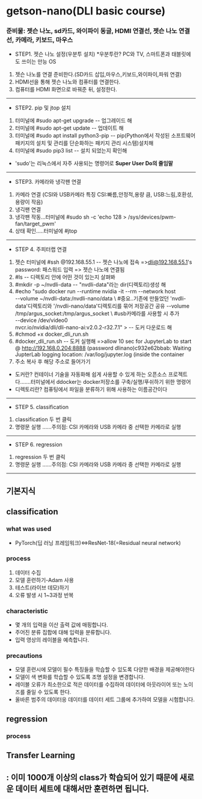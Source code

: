 # getson-nano(DLI basic course)
### 준비물: 젯슨 나노, sd카드, 와이파이 동글, HDMI 연결선, 젯슨 나노 연결선, 카메라, 키보드, 마우스
- STEP1. 젯슨 나노 설정(우분투 설치)
*우분투란? PC와 TV, 스마트폰과 태블릿에도 쓰이는 만능 OS
1. 젯슨 나노를 연결 준비한다.(SD카드 삽입,마우스,키보드,와이파이,파워 연결)
2. HDMI선을 통해 젯슨 나노와 컴퓨터를 연결한다.
3. 컴퓨터를 HDMI 화면으로 바꿔준 뒤, 설정한다.
----------------------------------------------------------------------------------------------------------------------------------------------
- STEP2. pip 및 jtop 설치
1. 터미널에 #sudo apt-get upgrade  -- 업그레이드 해
2. 터미널에 #sudo apt-get update -- 업데이트 해
3. 터미널에 #sudo apt install python3-pip -- pip(Python에서 작성된 소프트웨어 패키지의 설치 및 관리를 단순화하는 패키지 관리 시스템)설치해
4. 터미널에 #sudo pip3 list -- 설치 되었는지 확인해

* 'sudo'는 리눅스에서 자주 사용되는 명령어로 **Super User Do의 줄임말**
-------------------------------------------------------------------------------------------------------------------------------------------------
- STEP3. 카메라와 냉각팬 연결
1. 카메라 연결 (CSI와 USB카메라 특징 CSI:빠름,안정적,용량 큼, USB:느림,호환성,용량이 작음)
2. 냉긱팬 연결 
3. 냉각팬 작동...터미널에 #sudo sh -c 'echo 128 > /sys/devices/pwm-fan/target_pwm'
4. 상태 확인.....터미널에 #jtop
-----------------------------------------------------------------------------------------------------------------------------------------
- STEP 4. 주피터랩 연결
1. 젯슨 터미널에 #ssh <name>@192.168.55.1 -- 젯슨 나노에 접속
  =>dli@192.168.55.1's password: 패스워드 입력
  => 젯슨 나노에 연결됨
2. #ls -- 디렉토리 안에 어떤 것이 있는지 살펴봐
3. #mkdir -p ~/nvdli-data -- "nvdli-data"라는 dir(디렉토리)생성 해
4. #echo "sudo docker run --runtime nvidia -it --rm --network host \
    --volume ~/nvdli-data:/nvdli-nano/data \                       #중요..기존에 만들었던 'nvdli-data'디렉토리와 '/nvdli-nano/data'디렉토리를 묶어 저장공간 공유
    --volume /tmp/argus_socket:/tmp/argus_socket \                  #usb카메라를 사용할 시 추가          
    --device /dev/video0 \
    nvcr.io/nvidia/dli/dli-nano-ai:v2.0.2-r32.7.1" > -- 도커 다운로드 해
5. #chmod +x docker_dli_run.sh
6. #docker_dli_run.sh -- 도커 실행해
 =>allow 10 sec for JupyterLab to start @ http://192.168.0.204:8888 (password dlinano)c932e62bbab: Waiting
JupterLab logging location:  /var/log/jupyter.log  (inside the container
7. 주소 복사 후 해당 주소로 들어가기
* 도커란? 컨테이너 기술을 자동화해 쉽게 사용할 수 있게 하는 오픈소스 프로젝트다.......터미널에서 ddocker는 docker저장소를 구축/실행/푸쉬하기 위한 명령어
* 디렉토리란? 컴퓨팅에서 파일을 분류하기 위해 사용하는 이름공간이다
-------------------------------------------------------------------------------------------------------------------------------------
- STEP 5. classification
1. classification 두 번 클릭
2. 명령문 실행               ......주의점: CSI 카메라와 USB 카메라 중 선택한 카메라로 실행
-------------------------------------------------------------------------------------------------------------------------------------
- STEP 6. regression
1. regression 두 번 클릭
2. 명령문 실행               ......주의점: CSI 카메라와 USB 카메라 중 선택한 카메라로 실행
-------------------------------------------------------------------------------------------------------------------------------------
## 기본지식

## classification
### what was used
- PyTorch(딥 러닝 프레임워크)<=>ResNet-18(=Residual neural network)
### process
1. 데이터 수집
2. 모델 훈련하기-Adam 사용
3. 테스트(라이브 데모)하기
4. 오류 발생 시 1~3과정 반복
### characteristic
- 몇 개의 입력을 이산 출력 값에 매핑합니다.
- 주어진 분류 집합에 대해 입력을 분류합니다.
- 입력 영상의 레이블을 예측합니다.
### precautions
- 모델 훈련시에 모델이 필수 특징들을 학습할 수 있도록 다양한 배경을 제공해야한다
- 모델이 색 변화를 학습할 수 있도록 조명 설정을 변경합니다.
- 레이블 오류가 최소한으로 적은 데이터를 수집하여 데이터에 아웃라이어 또는 노이즈를 줄일 수 있도록 한다.
- 올바른 범주의 데이터응 데이터를 데이터 세트 그룹에 추가하여 모델을 시험합니다.

## regression
### process

## Transfer Learning
: 이미 1000개 이상의 class가 학습되어 있기 때문에 새로운 데이터 세트에 대해서만 훈련하면 됩니다.
-------------------------------------------------------------------------------------------------

